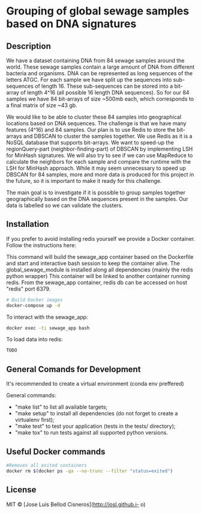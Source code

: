 # Grouping of global sewage samples based on DNA signatures

## Description

We have a dataset containing DNA from 84 sewage samples around the world. These sewage samples contain a large amount of DNA from different bacteria and organisms. DNA can be represented as long sequences of the letters ATGC. For each sample we have split up the sequences into sub-sequences of length 16\. These sub-sequences can be stored into a bit-array of length 4^16 (all possible 16 length DNA sequences). So for our 84 samples we have 84 bit-arrays of size ~500mb each, which corresponds to a final matrix of size ~43 gb.

We would like to be able to cluster these 84 samples into geographical locations based on DNA sequences. The challenge is that we have many features (4^16) and 84 samples. Our plan is to use Redis to store the bit-arrays and DBSCAN to cluster the samples together. We use Redis as it is a NoSQL database that supports bit-arrays. We want to speed-up the regionQuery-part (neighbor-finding-part) of DBSCAN by implementing LSH for MinHash signatures. We will also try to see if we can use MapReduce to calculate the neighbors for each sample and compare the runtime with the LSH for MinHash approach. While it may seem unnecessary to speed up DBSCAN for 84 samples, more and more data is produced for this project in the future, so it is important to make it ready for this challenge.

The main goal is to investigate if it is possible to group samples together geographically based on the DNA sequences present in the samples. Our data is labelled so we can validate the clusters.

## Installation

If you prefer to avoid installing redis yourself we provide a Docker container. Follow the instructions here:

This command will build the sewage_app container based on the Dockerfile and start and interactive bash session to keep the container alive. The global_sewage_module is installed along all dependencies (mainly the redis python wrapper)
This container will be linked to another container running redis. From the sewage_app container, redis db can be accessed on host "redis" port 6379.
```bash
# Build Docker images
docker-compose up -d
```

To interact with the sewage_app:
```bash
docker exec -ti sewage_app bash
```

To load data into redis:
```bash
TODO
```


## General Comands for Development

It's recommended to create a virtual environment (conda env preffered)

General commands:

- "make list" to list all available targets;
- "make setup" to install all dependencies (do not forget to create a virtualenv first);
- "make test" to test your application (tests in the tests/ directory);
- "make tox" to run tests against all supported python versions.

## Useful Docker commands

```bash
#Removes all exited containers
docker rm $(docker ps -qa --no-trunc --filter "status=exited")
```

## License

MIT © [Jose Luis Bellod Cisneros](http://josl.github.i- o)
